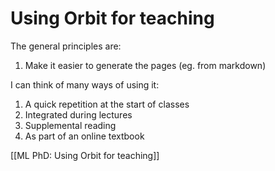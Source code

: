 # Using Orbit for teaching
The general principles are:
1. Make it easier to generate the pages (eg. from markdown)

I can think of many ways of using it:
1. A quick repetition at the start of classes
2. Integrated during lectures
3. Supplemental reading
4. As part of an online textbook

[[ML PhD: Using Orbit for teaching]]

<!-- {BearID:8E13A0DC-6F5E-48DF-984D-F5117D98F13E-27523-0000247A3970A09F} -->
